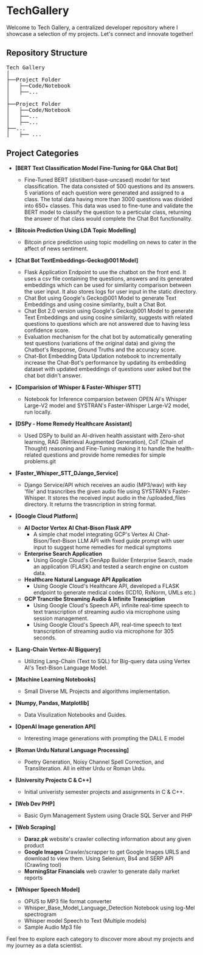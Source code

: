 # TechGallery
Welcome to Tech Gallery, a centralized developer repository where I showcase a selection of my projects. Let's connect and innovate together!

## Repository Structure
<pre>
Tech Gallery
│
├──Project Folder
│	├──Code/Notebook
│	├──... 
│
├──Project Folder 
│	├──Code/Notebook 
│	├──... 
│	├──... 
├──... 
│	├── ...
</pre>

## Project Categories

- **[BERT Text Classification Model Fine-Tuning for Q&A Chat Bot]**
	- Fine-Tuned BERT (distilbert-base-uncased) model for text classification. The data consisted of 500 questions and its answers. 5 variations of each question were generated and assigned to a class. The total data having more than 3000 questions was divided into 650+ classes. This data was used to fine-tune and validate the BERT model to classify the question to a perticular class, returning the answer of that class would complete the Chat Bot functionality.

- **[Bitcoin Prediction Using LDA Topic Modelling]**
	- Bitcoin price prediction using topic modelling on news to cater in the affect of news sentiment.

- **[Chat Bot TextEmbeddings-Gecko@001 Model]**
	- Flask Application Endpoint to use the chatbot on the front end. It uses a csv file containing the questions, answers and its generated embeddings which can be used for similarity comparison between the user input. It also stores logs for user input in the static directory.
	- Chat Bot using Google's Gecko@001 Model to generate Text Embeddings and using cosine similarity, built a Chat Bot.
	- Chat Bot 2.0 version using Google's Gecko@001 Model to generate Text Embeddings and using cosine similarity, suggests with related questions to questions which are not answered due to having less confidence score.
	- Evaluation mechanism for the chat bot by automatically generating test questions (variations of the original data) and giving the Chatbot's Response, Ground Truths and the accuracy score.
	- Chat-Bot Embedding Data Updation notebook to incrementally increase the Chat-Bot's performance by updating its embedding dataset with updated embeddings of questions user asked but the chat bot didn't answer.
	
- **[Comparision of Whisper & Faster-Whisper STT]**
	- Notebook for Inference comparsion between OPEN AI's Whisper Large-V2 model and SYSTRAN's Faster-Whisper Large-V2 model, run locally. 

- **[DSPy - Home Remedy Healthcare Assistant]**
	- Used DSPy to build an AI-driven health assistant with Zero-shot learning, RAG (Retrieval Augmented Generation), CoT (Chain of Thought) reasoning and Fine-Tuning making it to handle the health-related questions and provide home remedies for simple problems.git
	
- **[Faster_Whisper_STT_DJango_Service]**
	- Django Service/API which receives an audio (MP3/wav) with key 'file' and trasncribes the given audio file using SYSTRAN's Faster-Whisper. It stores the received input audio in the /uploaded_files directory. It returns the trasncription in string format.
	
- **[Google Cloud Platform]**
	- **AI Doctor Vertex AI Chat-Bison Flask APP**
		- A simple chat model integrating GCP's Vertex AI Chat-Bison/Text-Bison LLM API with fixed guide prompt with user input to suggest home remedies for medical symptoms
	- **Enterprise Search Application**
		- Using Google Cloud's GenApp Builder Enterprise Search, made an application (FLASK) and tested a search engine on custom data.
	- **Healthcare Natural Language API Application**
		- Using Google Cloud's Healthcare API, developed a FLASK endpoint to generate medical codes (ICD10, RxNorm, UMLs etc.)
	- **GCP Trancribe Streaming Audio & Infinite Transciption**
		- Using Google Cloud's Speech API, infinite real-time speech to text transcription of streaming audio via microphone using session management.
		- Using Google Cloud's Speech API, real-time speech to text transcription of streaming audio via microphone for 305 seconds.
		
- **[Lang-Chain Vertex-AI Bigquery]**
	- Utilizing Lang-Chain (Text to SQL) for Big-query data using Vertex AI's Text-Bison Language Model.

- **[Machine Learning Notebooks]**
	- Small Diverse ML Projects and algorithms implementation.
 
- **[Numpy, Pandas, Matplotlib]**
	- Data Visulization Notebooks and Guides.
	
- **[OpenAI Image generation API]**
	- Interesting image generations with prompting the DALL E model

- **[Roman Urdu Natural Language Processing]**
	- Poetry Generation, Noisy Channel Spell Correction, and Transliteration. All in either Urdu or Roman Urdu.

- **[University Projects C & C++]**
	- Initial univeristy semester projects and assignments in C & C++.

- **[Web Dev PHP]**
	- Basic Gym Management System using Oracle SQL Server and PHP

- **[Web Scraping]**
	- **Daraz.pk** website's crawler collecting information about any given product
	- **Google Images** Crawler/scrapper to get Google Images URLS and download to view them. Using Selenium, Bs4 and SERP API (Crawling tool)
	- **MorningStar Financials** web crawler to generate daily market reports
	
- **[Whisper Speech Model]**
	- OPUS to MP3 file format converter 
	- Whisper_Base_Model_Language_Detection Notebook using log-Mel spectrogram
	- Whisper model Speech to Text (Multiple models) 
	- Sample Audio Mp3 file



Feel free to explore each category to discover more about my projects and my journey as a data scientist.




